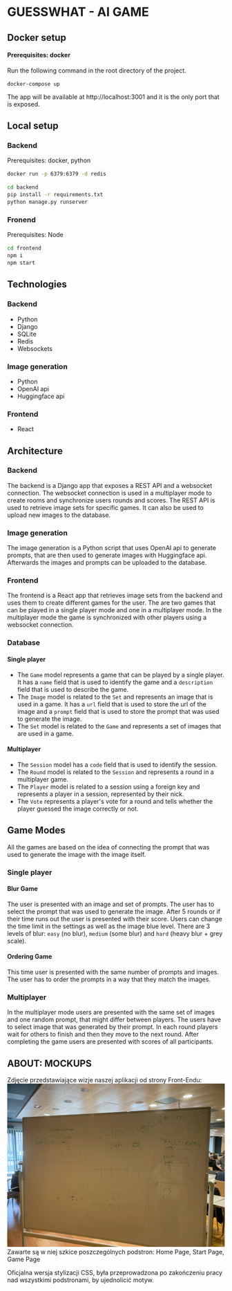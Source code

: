 # GUESSWHAT - AI GAME

## Docker setup
#### Prerequisites: docker

Run the following command in the root directory of the project.
```
docker-compose up
```

The app will be available at http://localhost:3001 and it is the only port that is exposed.

## Local setup

### Backend
Prerequisites: docker, python
```bash
docker run -p 6379:6379 -d redis
```
```bash
cd backend
pip install -r requirements.txt
python manage.py runserver
```
### Fronend
Prerequisites: Node
```bash
cd frontend
npm i
npm start
```

## Technologies

### Backend 
- Python
- Django
- SQLite
- Redis
- Websockets

### Image generation
- Python
- OpenAI api
- Huggingface api

### Frontend
- React


## Architecture

### Backend
The backend is a Django app that exposes a REST API and a websocket connection. The websocket connection is used in a multiplayer mode to create rooms and synchronize users rounds and scores. The REST API is used to retrieve image sets for specific games. It can also be used to upload new images to the database.


### Image generation
The image generation is a Python script that uses OpenAI api to generate prompts, that are then used to generate images with Huggingface api. Afterwards the images and prompts can be uploaded to the database.


### Frontend
The frontend is a React app that retrieves image sets from the backend and uses them to create different games for the user. The are two games that can be played in a single player mode and one in a multiplayer mode. In the multiplayer mode the game is synchronized with other players using a websocket connection.


### Database
#### Single player
- The `Game` model represents a game that can be played by a single player. It has a `name` field that is used to identify the game and a `description` field that is used to describe the game.
- The `Image` model is related to the `Set` and represents an image that is used in a game. It has a `url` field that is used to store the url of the image and a `prompt` field that is used to store the prompt that was used to generate the image.
- The `Set` model is related to the `Game` and represents a set of images that are used in a game. 

#### Multiplayer
- The `Session` model has a `code` field that is used to identify the session.
- The `Round` model is related to the `Session` and represents a round in a multiplayer game.
- The `Player` model is related to a session using a foreign key and represents a player in a session, represented by their nick.
- The `Vote` represents a player's vote for a round and tells whether the player guessed the image correctly or not.


## Game Modes
All the games are based on the idea of connecting the prompt that was used to generate the image with the image itself.


### Single player
#### Blur Game
The user is presented with an image and set of prompts. The user has to select the prompt that was used to generate the image. After 5 rounds or if their time runs out the user is presented with their score. Users can change the time limit in the settings as well as the image blue level. There are 3 levels of blur: `easy` (no blur), `medium` (some blur) and `hard` (heavy blur + grey scale).


#### Ordering Game
This time user is presented with the same number of prompts and images. The user has to order the prompts in a way that they match the images. 


### Multiplayer
In the multiplayer mode users are presented with the same set of images and one random prompt, that might differ between players. The users have to select image that was generated by their prompt. In each round players wait for others to finish and then they move to the next round. After completing the game users are presented with scores of all  participants. 


## ABOUT: MOCKUPS
Zdjęcie przedstawiające wizje naszej aplikacji od strony Front-Endu:
![alt text](https://github.com/dark-panthers/ai-game/blob/main/mockup.jpeg)
Zawarte są w niej szkice poszczególnych podstron: Home Page, Start Page, Game Page

Oficjalna wersja stylizacji CSS, była przeprowadzona po zakończeniu pracy nad wszystkimi podstronami, by ujednolicić motyw.
